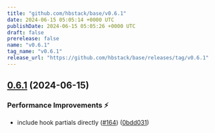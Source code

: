 ```yaml
---
title: "github.com/hbstack/base/v0.6.1"
date: 2024-06-15 05:05:14 +0000 UTC
publishDate: 2024-06-15 05:05:26 +0000 UTC
draft: false
prerelease: false
name: "v0.6.1"
tag_name: "v0.6.1"
release_url: "https://github.com/hbstack/base/releases/tag/v0.6.1"
---
```


## [0.6.1](https://github.com/hbstack/base/compare/v0.6.0...v0.6.1) (2024-06-15)


### Performance Improvements ⚡️

* include hook partials directly ([#164](https://github.com/hbstack/base/issues/164)) ([0bdd031](https://github.com/hbstack/base/commit/0bdd031e973b2ac5375f419d71d7a9dc185044f7))
